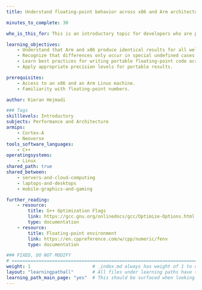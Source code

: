```yaml
---
title: Understand floating-point behavior across x86 and Arm architectures

minutes_to_complete: 30

who_is_this_for: This is an introductory topic for developers who are porting applications from x86 to Arm and want to understand floating-point behavior across these architectures. Both architectures provide reliable and consistent floating-point computation following the IEEE 754 standard.

learning_objectives: 
    - Understand that Arm and x86 produce identical results for all well-defined floating-point operations.
    - Recognize that differences only occur in special undefined cases permitted by IEEE 754.
    - Learn best practices for writing portable floating-point code across architectures.
    - Apply appropriate precision levels for portable results.

prerequisites:
    - Access to an x86 and an Arm Linux machine.
    - Familiarity with floating-point numbers.

author: Kieran Hejmadi

### Tags
skilllevels: Introductory
subjects: Performance and Architecture
armips:
    - Cortex-A
    - Neoverse
tools_software_languages:
    - C++
operatingsystems:
    - Linux
shared_path: true
shared_between:
    - servers-and-cloud-computing
    - laptops-and-desktops
    - mobile-graphics-and-gaming

further_reading:
    - resource:
        title: G++ Optimization Flags 
        link: https://gcc.gnu.org/onlinedocs/gcc/Optimize-Options.html
        type: documentation
    - resource:
        title: Floating-point environment
        link: https://en.cppreference.com/w/cpp/numeric/fenv
        type: documentation

### FIXED, DO NOT MODIFY
# ================================================================================
weight: 1                       # _index.md always has weight of 1 to order correctly
layout: "learningpathall"       # All files under learning paths have this same wrapper
learning_path_main_page: "yes"  # This should be surfaced when looking for related content. Only set for _index.md of learning path content.
---
```

